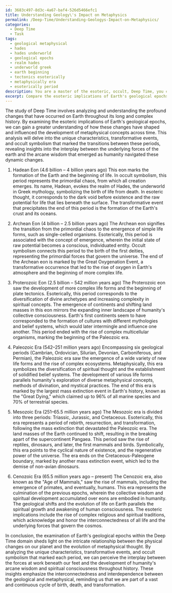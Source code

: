 ```yaml
---
id: 3683c497-8d3c-4a67-baf4-526d5466efc1
title: Understanding Geology\'s Impact on Metaphysics
permalink: /Deep-Time/Understanding-Geologys-Impact-on-Metaphysics/
categories:
  - Deep Time
  - Task
tags:
  - geological metaphysical
  - hades
  - hades underworld
  - geological epochs
  - realm hades
  - underworld greek
  - earth beginning
  - tectonics esoterically
  - metaphysically era
  - esoterically period
description: You are a master of the esoteric, occult, Deep Time, you complete tasks to the absolute best of your ability, no matter if you think you were not trained to do the task specifically, you will attempt to do it anyways, since you have performed the tasks you are given with great mastery, accuracy, and deep understanding of what is requested. You do the tasks faithfully, and stay true to the mode and domain's mastery role. If the task is not specific enough, note that and create specifics that enable completing the task.
excerpt: Compare the esoteric implications of Earth's geological epochs within the Deep Time domain, delving into the unique characteristics, transformative events, and occult symbolism that marked the transitions between these periods. Provide a detailed analysis of the connections between geological shifts and their influence on the development of metaphysical concepts across these epochs, revealing insights into the interplay between the underlying forces of the earth and the arcane wisdom that emerged as humanity navigated these dynamic changes.
---
```

The study of Deep Time involves analyzing and understanding the profound changes that have occurred on Earth throughout its long and complex history. By examining the esoteric implications of Earth's geological epochs, we can gain a greater understanding of how these changes have shaped and influenced the development of metaphysical concepts across time. This analysis will delve into the unique characteristics, transformative events, and occult symbolism that marked the transitions between these periods, revealing insights into the interplay between the underlying forces of the earth and the arcane wisdom that emerged as humanity navigated these dynamic changes.

1. Hadean Eon (4.6 billion – 4 billion years ago)
This eon marks the formation of the Earth and the beginning of life. In occult symbolism, this period represents the primordial chaos, from which all creation emerges. Its name, Hadean, evokes the realm of Hades, the underworld in Greek mythology, symbolizing the birth of life from death. In esoteric thought, it corresponds to the dark void before existence and the raw potential for life that lies beneath the surface. The transformative event that precipitates the end of this period is the formation of the Earth's crust and its oceans.

2. Archean Eon (4 billion – 2.5 billion years ago)
The Archean eon signifies the transition from the primordial chaos to the emergence of simple life forms, such as single-celled organisms. Esoterically, this period is associated with the concept of emergence, wherein the initial state of raw potential becomes a conscious, individuated entity. Occult symbolism connects this period to the birth of the first deities, representing the primordial forces that govern the universe. The end of the Archean eon is marked by the Great Oxygenation Event, a transformative occurrence that led to the rise of oxygen in Earth's atmosphere and the beginning of more complex life.

3. Proterozoic Eon (2.5 billion – 542 million years ago)
The Proterozoic eon saw the development of more complex life forms and the beginning of plate tectonics. Esoterically, this period corresponds to the diversification of divine archetypes and increasing complexity in spiritual concepts. The emergence of continents and shifting land masses in this eon mirrors the expanding inner landscape of humanity's collective consciousness. Earth's first continents seem to have corresponded to the formation of cultures with different mythologies and belief systems, which would later intermingle and influence one another. This period ended with the rise of complex multicellular organisms, marking the beginning of the Paleozoic era.

4. Paleozoic Era (542–251 million years ago)
Encompassing six geological periods (Cambrian, Ordovician, Silurian, Devonian, Carboniferous, and Permian), the Paleozoic era saw the emergence of a wide variety of new life forms and the rise of complex ecosystems. Metaphysically, this era symbolizes the diversification of spiritual thought and the establishment of solidified belief systems. The development of various life forms parallels humanity's exploration of diverse metaphysical concepts, methods of divination, and mystical practices. The end of this era is marked by the largest mass extinction event in Earth's history, known as the "Great Dying," which claimed up to 96% of all marine species and 70% of terrestrial species.

5. Mesozoic Era (251–65.5 million years ago)
The Mesozoic era is divided into three periods: Triassic, Jurassic, and Cretaceous. Esoterically, this era represents a period of rebirth, resurrection, and transformation, following the mass extinction that devastated the Paleozoic era. The land masses of the Earth continued to shift, resulting in the breaking apart of the supercontinent Pangaea. This period saw the rise of reptiles, dinosaurs, and later, the first mammals and birds. Symbolically, this era points to the cyclical nature of existence, and the regenerative power of the universe. The era ends on the Cretaceous-Paleogene boundary, marked by another mass extinction event, which led to the demise of non-avian dinosaurs.

6. Cenozoic Era (65.5 million years ago – present)
The Cenozoic era, also known as the "Age of Mammals," saw the rise of mammals, including the emergence of primates, and eventually, humans. This era represents the culmination of the previous epochs, wherein the collective wisdom and spiritual development accumulated over eons are embodied in humanity. The geological shifts and the evolution of life on Earth parallels the spiritual growth and awakening of human consciousness. The esoteric implications include the rise of complex religious and spiritual traditions, which acknowledge and honor the interconnectedness of all life and the underlying forces that govern the cosmos.

In conclusion, the examination of Earth's geological epochs within the Deep Time domain sheds light on the intricate relationship between the physical changes on our planet and the evolution of metaphysical thought. By analyzing the unique characteristics, transformative events, and occult symbolism that marked each period, we can perceive the interplay between the forces at work beneath our feet and the development of humanity's arcane wisdom and spiritual consciousness throughout history. These insights emphasize the interconnectedness and interdependence between the geological and metaphysical, reminding us that we are part of a vast and continuous cycle of birth, death, and transformation.
